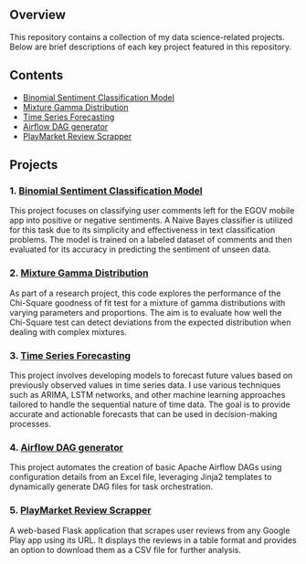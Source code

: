 ## Overview

This repository contains a collection of my data science-related projects. Below are brief descriptions of each key project featured in this repository.

## Contents
- [Binomial Sentiment Classification Model](#1-binomial-sentiment-classification-model)
- [Mixture Gamma Distribution](#2-mixture-gamma-distribution)
- [Time Series Forecasting](#3-time-series-forecasting)
- [Airflow DAG generator](#4-airflow-dag-generation)
- [PlayMarket Review Scrapper](#5-review-web-scrapper)



## Projects

### 1. [Binomial Sentiment Classification Model](https://github.com/silvimica/myprojects/tree/main/binomial_sentiment_classification_model)

This project focuses on classifying user comments left for the EGOV mobile app into positive or negative sentiments. A Naive Bayes classifier is utilized for this task due to its simplicity and effectiveness in text classification problems. The model is trained on a labeled dataset of comments and then evaluated for its accuracy in predicting the sentiment of unseen data.

### 2. [Mixture Gamma Distribution](https://github.com/silvimica/myprojects/tree/main/mixture_gamma_distribution)

As part of a research project, this code explores the performance of the Chi-Square goodness of fit test for a mixture of gamma distributions with varying parameters and proportions. The aim is to evaluate how well the Chi-Square test can detect deviations from the expected distribution when dealing with complex mixtures.

### 3. [Time Series Forecasting](https://github.com/silvimica/myprojects/tree/main/time_series_forecasting)

This project involves developing models to forecast future values based on previously observed values in time series data. I use various techniques such as ARIMA, LSTM networks, and other machine learning approaches tailored to handle the sequential nature of time data. The goal is to provide accurate and actionable forecasts that can be used in decision-making processes.

### 4. [Airflow DAG generator](https://github.com/silvimica/myprojects/tree/main/airflow_dag_generator)

This project automates the creation of basic Apache Airflow DAGs using configuration details from an Excel file, leveraging Jinja2 templates to dynamically generate DAG files for task orchestration.

### 5. [PlayMarket Review Scrapper](https://github.com/silvimica/myprojects/tree/main/scrapper_web_app)

A web-based Flask application that scrapes user reviews from any Google Play app using its URL. It displays the reviews in a table format and provides an option to download them as a CSV file for further analysis.